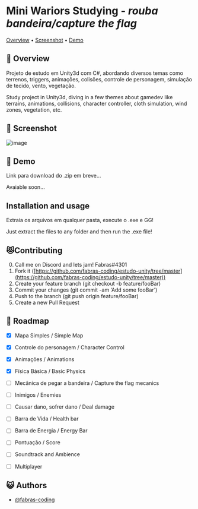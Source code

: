 # Mini Wariors Studying - *rouba bandeira/capture the flag*

[Overview](#overview)
• 
[Screenshot](#screenshot)
• 
[Demo](#demo)

## :scroll: Overview
Projeto de estudo em Unity3d com C#, abordando diversos temas como terrenos, triggers, animações, colisões, controle de personagem, simulação de tecido, vento, vegetação.

Study project in Unity3d, diving in a few themes about gamedev like terrains, animations, collisions, character controller, cloth simulation, wind zones, vegetation, etc.

## :rice_scene: Screenshot
![image](https://github.com/fabras-coding/estudo-unity/assets/34045906/d8d34910-2ce9-4db1-bc2d-563b11de19f1)

## :dvd: Demo
Link para download do .zip em breve...

Avaiable soon...

## Installation and usage
Extraia os arquivos em qualquer pasta, execute o .exe e GG!

Just extract the files to any folder and then run the .exe file!

## 😻Contributing

0. Call me on Discord and lets jam! Fabras#4301
1. Fork it ([https://github.com/fabras-coding/estudo-unity/tree/master](https://github.com/fabras-coding/estudo-unity/tree/master))
2. Create your feature branch (git checkout -b feature/fooBar)
3. Commit your changes (git commit -am ‘Add some fooBar’)
4. Push to the branch (git push origin feature/fooBar)
5. Create a new Pull Request
   

## :bell: Roadmap

- [X] Mapa Simples / Simple Map 
- [x] Controle do personagem / Character Control
- [X] Animações / Animations
- [x] Física Básica / Basic Physics
- [ ] Mecânica de pegar a bandeira / Capture the flag mecanics 
- [ ] Inimigos / Enemies
- [ ] Causar dano, sofrer dano / Deal damage
- [ ] Barra de Vida / Health bar
- [ ] Barra de Energia / Energy Bar
- [ ] Pontuação / Score
- [ ] Soundtrack and Ambience
- [ ] Multiplayer
      


## :smiley_cat: Authors

- [@fabras-coding](https://github.com/fabras-coding/)
